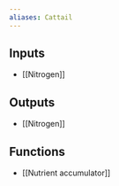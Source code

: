 ```yaml
---
aliases: Cattail
---
```


## Inputs
- [[Nitrogen]]

## Outputs
- [[Nitrogen]]

## Functions
- [[Nutrient accumulator]]